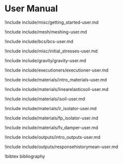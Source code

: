 # User Manual

!include include/misc/getting_started-user.md

!include include/mesh/meshing-user.md

!include include/bcs/bcs-user.md

!include include/misc/initial_stresses-user.md

!include include/gravity/gravity-user.md

!include include/executioners/executioner-user.md

!include include/materials/intro_materials-user.md

!include include/materials/linearelasticsoil-user.md

!include include/materials/isoil-user.md

!include include/materials/lr_isolator-user.md

!include include/materials/fp_isolator-user.md

!include include/materials/fv_damper-user.md

!include include/outputs/intro_outputs-user.md

!include include/outputs/responsehistorymean-user.md

!bibtex bibliography
